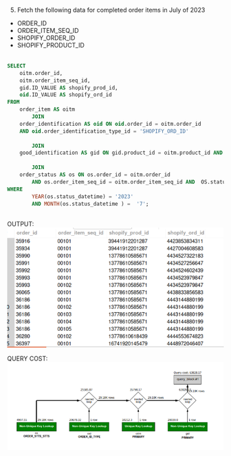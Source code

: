 5. Fetch the following data for completed order items in July of 2023
- ORDER_ID
- ORDER_ITEM_SEQ_ID
- SHOPIFY_ORDER_ID
- SHOPIFY_PRODUCT_ID

```sql

SELECT 
    oitm.order_id,
    oitm.order_item_seq_id,
    gid.ID_VALUE AS shopify_prod_id,
    oid.ID_VALUE AS shopify_ord_id
FROM
    order_item AS oitm
        JOIN
    order_identification AS oid ON oid.order_id = oitm.order_id 
    AND oid.order_identification_type_id = 'SHOPIFY_ORD_ID'
    
        JOIN
    good_identification AS gid ON gid.product_id = oitm.product_id AND gid.good_identification_type_id = 'SHOPIFY_PROD_ID'

        JOIN
    order_status AS os ON os.order_id = oitm.order_id      
        AND os.order_item_seq_id = oitm.order_item_seq_id AND  OS.status_id = 'ITEM_COMPLETED' 
WHERE
		YEAR(os.status_datetime) = '2023'
        AND MONTH(os.status_datetime ) =  '7';



```
OUTPUT:
![Alt text](<Screenshot from 2024-02-28 15-34-29.png>)


QUERY COST:
![Alt text](<Screenshot from 2024-02-28 15-53-43.png>)
